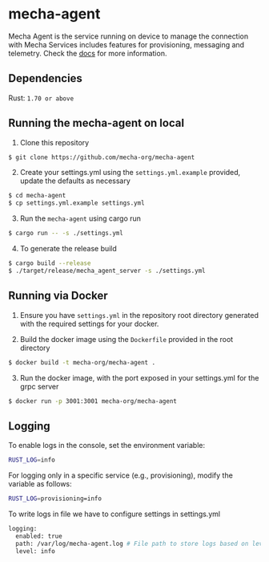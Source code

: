 # mecha-agent

Mecha Agent is the service running on device to manage the connection with Mecha Services includes features for provisioning, messaging and telemetry. Check the [docs](https://docs.mecha.so) for more information.

## Dependencies

Rust: `1.70 or above`
## Running the mecha-agent on local

1. Clone this repository

```sh
$ git clone https://github.com/mecha-org/mecha-agent
```

2. Create your settings.yml using the `settings.yml.example` provided, update the defaults as necessary

```sh
$ cd mecha-agent
$ cp settings.yml.example settings.yml
```

3. Run the `mecha-agent` using cargo run

```sh
$ cargo run -- -s ./settings.yml
```

4. To generate the release build

```sh
$ cargo build --release
$ ./target/release/mecha_agent_server -s ./settings.yml
```

## Running via Docker

1. Ensure you have `settings.yml` in the repository root directory generated with the required settings for your docker.

2. Build the docker image using the `Dockerfile` provided in the root directory

```sh
$ docker build -t mecha-org/mecha-agent .
```

3. Run the docker image, with the port exposed in your settings.yml for the grpc server

```sh
$ docker run -p 3001:3001 mecha-org/mecha-agent
```

## Logging

To enable logs in the console, set the environment variable:

```sh
RUST_LOG=info
```

For logging only in a specific service (e.g., provisioning), modify the variable as follows:
```sh
RUST_LOG=provisioning=info
```

To write logs in file we have to configure settings in settings.yml
```sh
logging:
  enabled: true
  path: /var/log/mecha-agent.log # File path to store logs based on level filter
  level: info

```